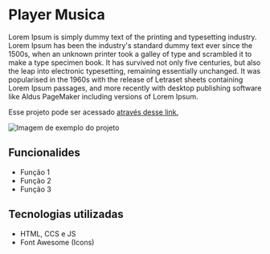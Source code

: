 # Player Musica

<!-- Description -->
Lorem Ipsum is simply dummy text of the printing and typesetting industry. Lorem Ipsum has been the industry's standard dummy text ever since the 1500s, when an unknown printer took a galley of type and scrambled it to make a type specimen book. It has survived not only five centuries, but also the leap into electronic typesetting, remaining essentially unchanged. It was popularised in the 1960s with the release of Letraset sheets containing Lorem Ipsum passages, and more recently with desktop publishing software like Aldus PageMaker including versions of Lorem Ipsum.

<!-- Link -->
Esse projeto pode ser acessado [através desse link.][link-projeto]

![Imagem de exemplo do projeto][img-exemplo-projeto]

## Funcionalides
<!-- Functionalities -->
- Função 1
- Função 2
- Função 3

## Tecnologias utilizadas
<!-- List technologies -->
- HTML, CCS e JS
- Font Awesome (Icons)

<!-- Variables -->
[img-exemplo-projeto]: https://gabrieszin.github.io/player-musica
[link-projeto]: https://github.io/gabrieszin/player-musica
